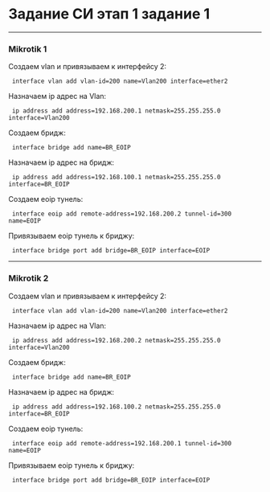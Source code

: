 # Задание СИ этап 1 задание 1

---
### Mikrotik 1
Создаем vlan и привязываем к интерфейсу 2:

<pre><code> interface vlan add vlan-id=200 name=Vlan200 interface=ether2 </code></pre>

Назначаем ip адрес на Vlan:
<pre><code> ip address add address=192.168.200.1 netmask=255.255.255.0 interface=Vlan200 </code></pre>

Создаем бридж:
<pre><code> interface bridge add name=BR_EOIP </code></pre>

Назначаем ip адрес на бридж:
<pre><code> ip address add address=192.168.100.1 netmask=255.255.255.0 interface=BR_EOIP </code></pre>

Создаем eoip тунель:
<pre><code> interface eoip add remote-address=192.168.200.2 tunnel-id=300 name=EOIP </code></pre>

Привязываем eoip тунель к бриджу:
<pre><code> interface bridge port add bridge=BR_EOIP interface=EOIP </code></pre>

---
### Mikrotik 2
Создаем vlan и привязываем к интерфейсу 2:

<pre><code> interface vlan add vlan-id=200 name=Vlan200 interface=ether2 </code></pre>

Назначаем ip адрес на Vlan:
<pre><code> ip address add address=192.168.200.2 netmask=255.255.255.0 interface=Vlan200 </code></pre>

Создаем бридж:
<pre><code> interface bridge add name=BR_EOIP </code></pre>

Назначаем ip адрес на бридж:
<pre><code> ip address add address=192.168.100.2 netmask=255.255.255.0 interface=BR_EOIP </code></pre>

Создаем eoip тунель:
<pre><code> interface eoip add remote-address=192.168.200.1 tunnel-id=300 name=EOIP </code></pre>

Привязываем eoip тунель к бриджу:
<pre><code> interface bridge port add bridge=BR_EOIP interface=EOIP </code></pre>
